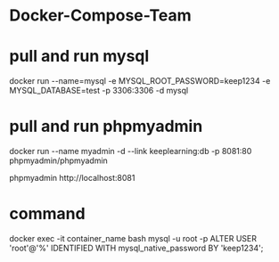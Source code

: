 # Docker-Compose-Team

# pull and run mysql
docker run --name=mysql -e MYSQL_ROOT_PASSWORD=keep1234 -e MYSQL_DATABASE=test -p 3306:3306 -d mysql

# pull and run phpmyadmin
docker run --name myadmin -d --link keeplearning:db -p 8081:80 phpmyadmin/phpmyadmin

phpmyadmin
http://localhost:8081

# command
docker exec -it container_name bash
mysql -u root -p
ALTER USER 'root'@'%' IDENTIFIED WITH mysql_native_password BY 'keep1234';
